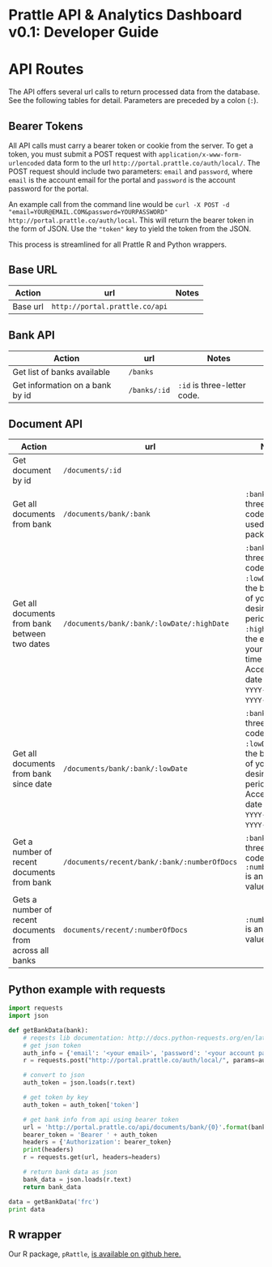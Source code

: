 Prattle API & Analytics Dashboard v0.1: Developer Guide
=================================================

# API Routes

The API offers several url calls to return processed data from the database. See the following tables for detail. Parameters are preceded by a colon (`:`).

## Bearer Tokens

All API calls must carry a bearer token or cookie from the server. To get a token, you must submit a POST request with `application/x-www-form-urlencoded` data form to the url `http://portal.prattle.co/auth/local/`. The POST request should include two parameters: `email` and `password`, where `email` is the account email for the portal and `password` is the account password for the portal.

An example call from the command line would be `curl -X POST -d "email=YOUR@EMAIL.COM&password=YOURPASSWORD" http://portal.prattle.co/auth/local`. This will return the bearer token in the form of JSON. Use the `"token"` key to yield the token from the JSON.

This process is streamlined for all Prattle R and Python wrappers.

## Base URL

Action | url | Notes
-----|------|-------
Base url | `http://portal.prattle.co/api` |

## Bank API

Action | url | Notes
-----|------|-------
Get list of banks available | `/banks` |
Get information on a bank by id | `/banks/:id` | `:id` is three-letter code.

## Document API

Action | url | Notes
-----|------|-------
Get document by id | `/documents/:id` |
Get all documents from bank | `/documents/bank/:bank` | `:bank` is three-letter code. This is used for the R package.
Get all documents from bank between two dates | `/documents/bank/:bank/:lowDate/:highDate` |  `:bank` is three-letter code. `:lowDate` is the beginning of your desired time period. `:highDate` is the end of your desired time period. Acceptable date formats: `YYYY-MM-DD`, `YYYY-MM`, `YYYY`.
Get all documents from bank since date | `/documents/bank/:bank/:lowDate` |  `:bank` is three-letter code. `:lowDate` is the beginning of your desired time period. Acceptable date formats: `YYYY-MM-DD`, `YYYY-MM`, `YYYY`.
Get a number of recent documents from bank | `/documents/recent/bank/:bank/:numberOfDocs` | `:bank` is three-letter code. `:numberOfDocs` is an integer value.
Gets a number of recent documents from across all banks | `documents/recent/:numberOfDocs` |  `:numberOfDocs` is an integer value.

## Python example with requests

```python
import requests
import json

def getBankData(bank):
    # reqests lib documentation: http://docs.python-requests.org/en/latest/user/quickstart/
    # get json token
    auth_info = {'email': '<your email>', 'password': '<your account password>'}
    r = requests.post("http://portal.prattle.co/auth/local/", params=auth_info)

    # convert to json
    auth_token = json.loads(r.text)

    # get token by key
    auth_token = auth_token['token']

    # get bank info from api using bearer token
    url = 'http://portal.prattle.co/api/documents/bank/{0}'.format(bank)
    bearer_token = 'Bearer ' + auth_token
    headers = {'Authorization': bearer_token}
    print(headers)
    r = requests.get(url, headers=headers)

    # return bank data as json
    bank_data = json.loads(r.text)
    return bank_data

data = getBankData('frc')
print data
```

## R wrapper

Our R package, `pRattle`, [is available on github here.](https://github.com/prattle-analytics/pRattle)

